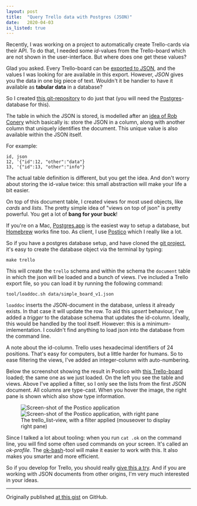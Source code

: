```yaml
---
layout: post
title:  "Query Trello data with Postgres (JSON)"
date:   2020-04-03
is_listed: true
---
```


Recently, I was working on a project to automatically create Trello-cards via their API. To do that, I needed some _id_-values from the Trello-board which are not shown in the user-interface. But where does one get these values?

Glad you asked. Every Trello-board can be [exported to JSON][trello_export], and the values I was looking for are available in this export. However, _JSON_ gives you the data in one big piece of text. Wouldn't it be handier to have it available as **tabular data** in a database?

So I created [this git-repository][git_repo] to do just that (you will need the [Postgres][postgresql]-database for this).

The table in which the JSON is stored, is modelled after an [idea of Rob Conery][conery] which basically is: store the JSON in a column, along with another column that uniquely identifies the document. This unique value is also available within the JSON itself. 

For example:

	id, json
	12, '{"id":12, "other":"data"}
	13, '{"id":13, "other":"info"}

The actual table definition is different, but you get the idea. And don't worry about storing the id-value twice: this small abstraction will make your life a bit easier.

On top of this document table, I created views for most used objects, like _cards_ and _lists_. The pretty simple idea of "views on top of json" is pretty powerful. You get a lot of **bang for your buck**!

If you're on a Mac, [Postgres.app][postgresapp] is the easiest way to setup a database, but [Homebrew][brew] works fine too. As client, I use [Postico][] which I really like a lot.

So if you have a postgres database setup, and have cloned the [git project][git_repo], it's easy to create the database object via the terminal by typing:

	make trello

This will create the `trello` schema and within the schema the `document` table in which the json will be loaded and a bunch of views. I've included a Trello export file, so you can load it by running the following command:

	tool/loaddoc.sh data/simple_board_v1.json

`loaddoc` inserts the JSON-document in the database, unless it already exists. In that case it will update the row. To aid this _upsert_ behaviour, I've added a _trigger_ to the database schema that updates the id-column. Ideally, this would be handled by the tool itself. However: this is a minimum-imlementation. I couldn't find anything to load json into the database from the command line.

A note about the id-column. Trello uses hexadecimal identifiers of 24 positions. That's easy for computers, but a little harder for humans. So to ease filtering the views, I've added an integer-column with auto-numbering.

Below the screenshot showing the result in Postico with [this Trello-board][simple_board] loaded; the same one as we just loaded. On the left you see the table and views. Above I've applied a filter, so I only see the lists from the first JSON document. All columns are type-cast. When you hover the image, the right pane is shown which also show type information.

<html>
	<figure tabindex="0">
		<img src="{% link images/2020-03/Query-trello-json-with-postgres_A.png %}" alt="Screen-shot of the Postico application" class="non_hoover">
		<img src="{% link images/2020-03/Query-trello-json-with-postgres_B.png %}" alt="Screen-shot of the Postico application, with right pane" class="hoover">
		<figcaption>
			The trello_list-view, with a filter applied <span class="non_print comment">(mouseover to display right pane)</span>
		</figcaption>
	</figure>
</html>

Since I talked a lot about tooling: when you run `cat .ok` on the command line, you will find some often used commands on your screen. It's called an _ok-profile_. The [ok-bash][]-tool will make it easier to work with this. It also makes you smarter and more efficient.

So if you develop for Trello, you should really [give this a try][git_repo]. And if you are working with JSON documents from other origins, I'm very much interested in your ideas.


[trello_export]: https://help.trello.com/article/747-exporting-data-from-trello-1
[git_repo]: https://github.com/doekman/postgres-with-trello
[simple_board]: https://trello.com/b/ZWvFVK9Z/postgres-with-trello
[conery]: https://rob.conery.io/2015/02/28/document-storage-gymnastics-in-postgres/ "Don't forget to click on the POSTGRES-tag on his site, listing a lot of interesting posts..."
[ok-bash]: https://github.com/secretGeek/ok-bash
[postgresapp]: https://postgresapp.com
[Postico]: https://eggerapps.at/postico/
[postgresql]: https://www.postgresql.org
[brew]: https://brew.sh

---

Originally published <a href="https://gist.github.com/doekman/e9b1530f0150822b464c4f7b0262a4f3">at this gist</a> on GitHub.
